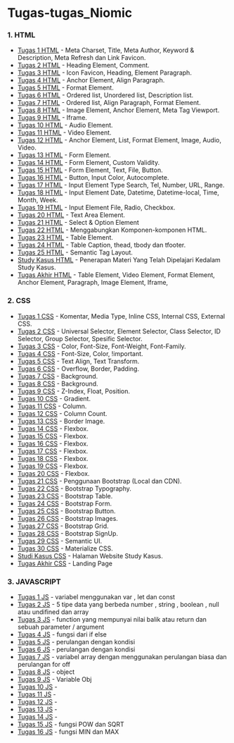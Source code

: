# Tugas-tugas_Niomic

  
### 1. HTML
- [Tugas 1 HTML](https://github.com/adbudi/tugas_1_html) - Meta Charset, Title, Meta Author, Keyword & Description, Meta Refresh dan Link Favicon.
- [Tugas 2 HTML](https://github.com/adbudi/Tugas_2_html) - Heading Element, Comment.
- [Tugas 3 HTML](https://github.com/adbudi/tugas_3_html) - Icon Favicon, Heading, Element Paragraph.
- [Tugas 4 HTML](https://github.com/adbudi/tugas_4_html) - Anchor Element, Align Paragraph.
- [Tugas 5 HTML](https://github.com/adbudi/tugas_5_html) - Format Element.
- [Tugas 6 HTML](https://github.com/adbudi/tugas_6_html) - Ordered list, Unordered list, Description list.
- [Tugas 7 HTML](https://github.com/adbudi/tugas_7_html) - Ordered list, Align Paragraph, Format Element.
- [Tugas 8 HTML](https://github.com/adbudi/tugas_8_html) - Image Element, Anchor Element, Meta Tag Viewport.
- [Tugas 9 HTML](https://github.com/adbudi/tugas_9_html) - Iframe.
- [Tugas 10 HTML](https://github.com/adbudi/tugas_10_html) - Audio Element.
- [Tugas 11 HTML](https://github.com/adbudi/tugas_11_html) - Video Element.
- [Tugas 12 HTML](https://github.com/adbudi/tugas_12_html) - Anchor Element, List, Format Element, Image, Audio, Video.
- [Tugas 13 HTML](https://github.com/adbudi/tugas_13_html) - Form Element.
- [Tugas 14 HTML](https://github.com/adbudi/tugas_14_html) - Form Element, Custom Validity.
- [Tugas 15 HTML](https://github.com/adbudi/tugas_15_html) - Form Element, Text, File, Button.
- [Tugas 16 HTML](https://github.com/adbudi/tugas_16_html) - Button, Input Color, Autocomplete.
- [Tugas 17 HTML](https://github.com/adbudi/tugas_17_html) - Input Element Type Search, Tel, Number, URL, Range.
- [Tugas 18 HTML](https://github.com/adbudi/tugas_18_html) - Input Element Date, Datetime, Datetime-local, Time, Month, Week.
- [Tugas 19 HTML](https://github.com/adbudi/tugas_19_html) - Input Element File, Radio, Checkbox.
- [Tugas 20 HTML](https://github.com/adbudi/tugas_20_html) - Text Area Element.
- [Tugas 21 HTML](https://github.com/adbudi/tugas_21_html) - Select & Option Element
- [Tugas 22 HTML](https://github.com/adbudi/tugas_22_html) - Menggabungkan Komponen-komponen HTML.
- [Tugas 23 HTML](https://github.com/adbudi/tugas_23_html) - Table Element.
- [Tugas 24 HTML](https://github.com/adbudi/tugas_24_html) - Table Caption, thead, tbody dan tfooter.
- [Tugas 25 HTML](https://github.com/adbudi/tugas_25_html) - Semantic Tag Layout.
- [Study Kasus HTML](https://github.com/adbudi/Tugas_study_kasus_html) - Penerapan Materi Yang Telah Dipelajari Kedalam Study Kasus.
- [Tugas Akhir HTML](https://github.com/adbudi/Tugas_tugas_akhir_html) - Table Element, Video Element, Format Element, Anchor Element, Paragraph, Image Element, Iframe,

### 2. CSS
- [Tugas 1 CSS](https://github.com/adbudi/tugas_1_css) - Komentar, Media Type, Inline CSS, Internal CSS, External CSS.
- [Tugas 2 CSS](https://github.com/adbudi/tugas_2_css) - Universal Selector, Element Selector, Class Selector, ID Selector, Group Selector, Spesific Selector.
- [Tugas 3 CSS](https://github.com/adbudi/tugas_3_css) - Color, Font-Size, Font-Weight, Font-Family.
- [Tugas 4 CSS](https://github.com/adbudi/tugas_4_css) - Font-Size, Color, !important.
- [Tugas 5 CSS](https://github.com/adbudi/tugas_5_css) - Text Align, Text Transform.
- [Tugas 6 CSS](https://github.com/adbudi/tugas_6_css) - Overflow, Border, Padding.
- [Tugas 7 CSS](https://github.com/adbudi/tugas_7_css) - Background.
- [Tugas 8 CSS](https://github.com/adbudi/tugas_8_css) - Background.
- [Tugas 9 CSS](https://github.com/adbudi/tugas_9_css) - Z-Index, Float, Position.
- [Tugas 10 CSS](https://github.com/adbudi/tugas_10_css) - Gradient.
- [Tugas 11 CSS](https://github.com/adbudi/tugas_11_css) - Column.
- [Tugas 12 CSS](https://github.com/adbudi/tugas_12_css) - Column Count.
- [Tugas 13 CSS](https://github.com/adbudi/tugas_13_css) - Border Image.
- [Tugas 14 CSS](https://github.com/adbudi/tugas_14_css) - Flexbox.
- [Tugas 15 CSS](https://github.com/adbudi/tugas_15_css) - Flexbox.
- [Tugas 16 CSS](https://github.com/adbudi/tugas_16_css) - Flexbox.
- [Tugas 17 CSS](https://github.com/adbudi/tugas_17_css) - Flexbox.
- [Tugas 18 CSS](https://github.com/adbudi/tugas_18_css) - Flexbox.
- [Tugas 19 CSS](https://github.com/adbudi/tugas_19_css) - Flexbox.
- [Tugas 20 CSS](https://github.com/adbudi/tugas_20_css) - Flexbox.
- [Tugas 21 CSS](https://github.com/adbudi/tugas_21_css) - Penggunaan Bootstrap (Local dan CDN).
- [Tugas 22 CSS](https://github.com/adbudi/tugas_22_css) - Bootstrap Typography.
- [Tugas 23 CSS](https://github.com/adbudi/tugas_23_css) - Bootstrap Table.
- [Tugas 24 CSS](https://github.com/adbudi/tugas_24_css) - Bootstrap Form.
- [Tugas 25 CSS](https://github.com/adbudi/tugas_25_css) - Bootstrap Button.
- [Tugas 26 CSS](https://github.com/adbudi/tugas_26_css) - Bootstrap Images.
- [Tugas 27 CSS](https://github.com/adbudi/tugas_27_css) - Bootstrap Grid.
- [Tugas 28 CSS](https://github.com/adbudi/tugas_28_css) - Bootstrap SignUp.
- [Tugas 29 CSS](https://github.com/adbudi/tugas_29_css) - Semantic UI.
- [Tugas 30 CSS](https://github.com/adbudi/tugas_30_css) - Materialize CSS.
- [Studi Kasus CSS](https://github.com/adbudi/study_kasus_css) - Halaman Website Study Kasus.
- [Tugas Akhir CSS](https://github.com/adbudi/tugas_akhir_css) - Landing Page

### 3. JAVASCRIPT

- [Tugas 1 JS](https://github.com/adbudi/tugas1_js.git) - variabel menggunakan var , let dan const 
- [Tugas 2 JS](https://github.com/adbudi/tugas2_js.git) - 5 tipe data yang berbeda number , string , boolean , null atau undifined dan array
- [Tugas 3 JS](https://github.com/adbudi/tugas3_js.git) - function yang mempunyai nilai balik atau return dan sebuah parameter / argument
- [Tugas 4 JS](https://github.com/adbudi/tugas4_js.git) - fungsi dari if else
- [Tugas 5 JS](https://github.com/adbudi/tugas5_js.git) - perulangan dengan kondisi 
- [Tugas 6 JS](https://github.com/adbudi/tugas_6.js.git) - perulangan dengan kondisi
- [Tugas 7 JS](https://github.com/adbudi/tugas_7_js.git) - variabel array dengan menggunakan perulangan biasa dan perulangan for off  
- [Tugas 8 JS](https://github.com/adbudi/tugas8_js.git) - object
- [Tugas 9 JS](https://github.com/adbudi/tugas9_js.git) - Variable Obj
- [Tugas 10 JS](https://github.com/adbudi/tugas10_js.git) -
- [Tugas 11 JS](https://github.com/adbudi/tugas11_js.git) -
- [Tugas 12 JS](https://github.com/adbudi/tugas12_js.git) -
- [Tugas 13 JS](https://github.com/adbudi/tugas13_js.git) -
- [Tugas 14 JS](https://github.com/adbudi/tugas14_js.git) -
- [Tugas 15 JS](https://github.com/adbudi/tugas15_js.git) - fungsi POW dan SQRT
- [Tugas 16 JS](https://github.com/adbudi/tugas16_js.git) - fungsi MIN dan MAX
  
